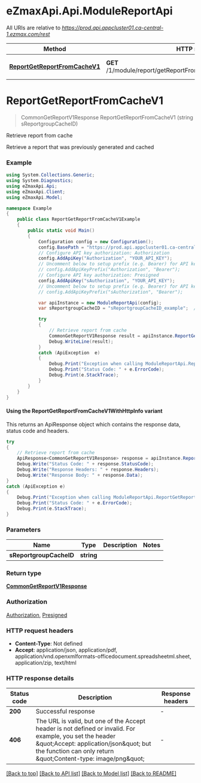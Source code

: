 # eZmaxApi.Api.ModuleReportApi

All URIs are relative to *https://prod.api.appcluster01.ca-central-1.ezmax.com/rest*

| Method | HTTP request | Description |
|--------|--------------|-------------|
| [**ReportGetReportFromCacheV1**](ModuleReportApi.md#reportgetreportfromcachev1) | **GET** /1/module/report/getReportFromCache/{sReportgroupCacheID} | Retrieve report from cache |

<a id="reportgetreportfromcachev1"></a>
# **ReportGetReportFromCacheV1**
> CommonGetReportV1Response ReportGetReportFromCacheV1 (string sReportgroupCacheID)

Retrieve report from cache

Retrieve a report that was previously generated and cached

### Example
```csharp
using System.Collections.Generic;
using System.Diagnostics;
using eZmaxApi.Api;
using eZmaxApi.Client;
using eZmaxApi.Model;

namespace Example
{
    public class ReportGetReportFromCacheV1Example
    {
        public static void Main()
        {
            Configuration config = new Configuration();
            config.BasePath = "https://prod.api.appcluster01.ca-central-1.ezmax.com/rest";
            // Configure API key authorization: Authorization
            config.AddApiKey("Authorization", "YOUR_API_KEY");
            // Uncomment below to setup prefix (e.g. Bearer) for API key, if needed
            // config.AddApiKeyPrefix("Authorization", "Bearer");
            // Configure API key authorization: Presigned
            config.AddApiKey("sAuthorization", "YOUR_API_KEY");
            // Uncomment below to setup prefix (e.g. Bearer) for API key, if needed
            // config.AddApiKeyPrefix("sAuthorization", "Bearer");

            var apiInstance = new ModuleReportApi(config);
            var sReportgroupCacheID = "sReportgroupCacheID_example";  // string | 

            try
            {
                // Retrieve report from cache
                CommonGetReportV1Response result = apiInstance.ReportGetReportFromCacheV1(sReportgroupCacheID);
                Debug.WriteLine(result);
            }
            catch (ApiException  e)
            {
                Debug.Print("Exception when calling ModuleReportApi.ReportGetReportFromCacheV1: " + e.Message);
                Debug.Print("Status Code: " + e.ErrorCode);
                Debug.Print(e.StackTrace);
            }
        }
    }
}
```

#### Using the ReportGetReportFromCacheV1WithHttpInfo variant
This returns an ApiResponse object which contains the response data, status code and headers.

```csharp
try
{
    // Retrieve report from cache
    ApiResponse<CommonGetReportV1Response> response = apiInstance.ReportGetReportFromCacheV1WithHttpInfo(sReportgroupCacheID);
    Debug.Write("Status Code: " + response.StatusCode);
    Debug.Write("Response Headers: " + response.Headers);
    Debug.Write("Response Body: " + response.Data);
}
catch (ApiException e)
{
    Debug.Print("Exception when calling ModuleReportApi.ReportGetReportFromCacheV1WithHttpInfo: " + e.Message);
    Debug.Print("Status Code: " + e.ErrorCode);
    Debug.Print(e.StackTrace);
}
```

### Parameters

| Name | Type | Description | Notes |
|------|------|-------------|-------|
| **sReportgroupCacheID** | **string** |  |  |

### Return type

[**CommonGetReportV1Response**](CommonGetReportV1Response.md)

### Authorization

[Authorization](../README.md#Authorization), [Presigned](../README.md#Presigned)

### HTTP request headers

 - **Content-Type**: Not defined
 - **Accept**: application/json, application/pdf, application/vnd.openxmlformats-officedocument.spreadsheetml.sheet, application/zip, text/html


### HTTP response details
| Status code | Description | Response headers |
|-------------|-------------|------------------|
| **200** | Successful response |  -  |
| **406** | The URL is valid, but one of the Accept header is not defined or invalid. For example, you set the header \&quot;Accept: application/json\&quot; but the function can only return \&quot;Content-type: image/png\&quot; |  -  |

[[Back to top]](#) [[Back to API list]](../README.md#documentation-for-api-endpoints) [[Back to Model list]](../README.md#documentation-for-models) [[Back to README]](../README.md)

